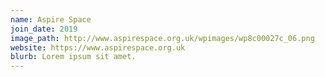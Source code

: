 ```yaml
---
name: Aspire Space
join_date: 2019
image_path: http://www.aspirespace.org.uk/wpimages/wp8c00027c_06.png
website: https://www.aspirespace.org.uk
blurb: Lorem ipsum sit amet.
---
```

